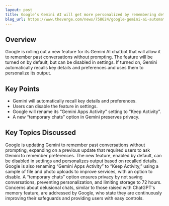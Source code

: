 ```yaml
---
layout: post 
title: Google’s Gemini AI will get more personalized by remembering details automatically
blog_url: https://www.theverge.com/news/758624/google-gemini-ai-automatic-memory-privacy-update?utm_source=tldrai 
---
```


## Overview

Google is rolling out a new feature for its Gemini AI chatbot that will allow it to remember past conversations without prompting. The feature will be turned on by default, but can be disabled in settings. If turned on, Gemini automatically recalls key details and preferences and uses them to personalize its output.

## Key Points

- Gemini will automatically recall key details and preferences.
- Users can disable the feature in settings.
- Google will rename its “Gemini Apps Activity” setting to “Keep Activity”.
- A new “temporary chats” option in Gemini preserves privacy.

## Key Topics Discussed

Google is updating Gemini to remember past conversations without prompting, expanding on a previous update that required users to ask Gemini to remember preferences. The new feature, enabled by default, can be disabled in settings and personalizes output based on recalled details. Google is also renaming “Gemini Apps Activity” to “Keep Activity,” using a sample of file and photo uploads to improve services, with an option to disable. A “temporary chats” option ensures privacy by not saving conversations, preventing personalization, and limiting storage to 72 hours. Concerns about delusional chats, similar to those raised with ChatGPT's memory feature, are addressed by Google, who state they are continuously improving their safeguards and providing users with easy controls.

